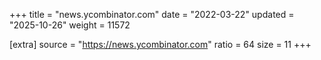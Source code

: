 +++
title = "news.ycombinator.com"
date = "2022-03-22"
updated = "2025-10-26"
weight = 11572

[extra]
source = "https://news.ycombinator.com"
ratio = 64
size = 11
+++

